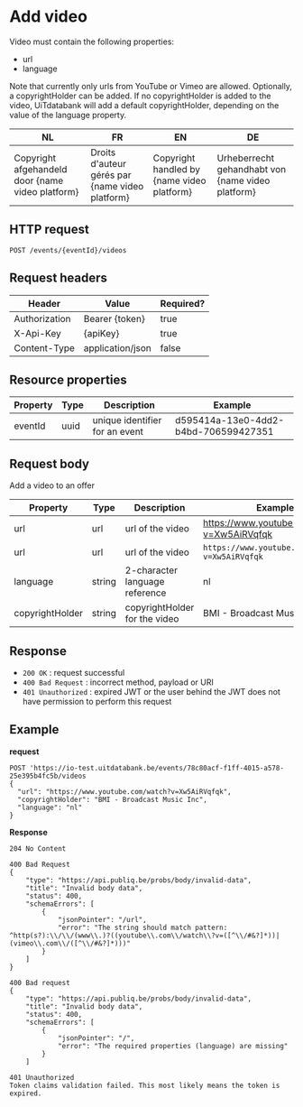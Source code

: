 ---
---

# Add video
Video must contain the following properties:
* url
* language

Note that currently only urls from YouTube or Vimeo are allowed.
Optionally, a copyrightHolder can be added. If no copyrightHolder is added to the video, UiTdatabank will add a default copyrightHolder, depending on the value of the language property.

| NL            | FR               | EN        | DE |
| ------------- | ---------------- | --------- | --- |
| Copyright afgehandeld door {name video platform} | Droits d'auteur gérés par {name video platform} | Copyright handled by {name video platform} | Urheberrecht gehandhabt von {name video platform} |

## HTTP request

```
POST /events/{eventId}/videos
```

## Request headers

| Header        | Value            | Required? |
| ------------- | ---------------- | --------- |
| Authorization | Bearer {token}   | true      |
| X-Api-Key     | {apiKey}         | true      |
| Content-Type  | application/json | false     |

## Resource properties

| Property	| Type | Description | Example |
|--|--|--|--|
| eventId	| uuid | unique identifier for an event | d595414a-13e0-4dd2-b4bd-706599427351 |

## Request body

Add a video to an offer

| Property	| Type | Description | Example |
|--|--|--|--|
| url	| url | url of the video | https://www.youtube.com/watch?v=Xw5AiRVqfqk |
| url	| url | url of the video | `https://www.youtube.com/watch?v=Xw5AiRVqfqk` |
| language	| string | 2-character language reference | nl |
| copyrightHolder	| string | copyrightHolder for the video | BMI - Broadcast Music Inc |

## Response

* `200 OK` : request successful
* `400 Bad Request` : incorrect method, payload or URI
* `401 Unauthorized` : expired JWT or the user behind the JWT does not have permission to perform this request

## Example

**request**

```
POST 'https://io-test.uitdatabank.be/events/78c80acf-f1ff-4015-a578-25e395b4fc5b/videos
{
  "url": "https://www.youtube.com/watch?v=Xw5AiRVqfqk",
  "copyrightHolder": "BMI - Broadcast Music Inc",
  "language": "nl"
}
```

**Response**


```
204 No Content
```

```
400 Bad Request
{
    "type": "https://api.publiq.be/probs/body/invalid-data",
    "title": "Invalid body data",
    "status": 400,
    "schemaErrors": [
        {
            "jsonPointer": "/url",
            "error": "The string should match pattern: ^http(s?):\\/\\/(www\\.)?((youtube\\.com\\/watch\\?v=([^\\/#&?]*))|(vimeo\\.com\\/([^\\/#&?]*)))"
        }
    ]
}
```

```
400 Bad request
{
    "type": "https://api.publiq.be/probs/body/invalid-data",
    "title": "Invalid body data",
    "status": 400,
    "schemaErrors": [
        {
            "jsonPointer": "/",
            "error": "The required properties (language) are missing"
        }
    ]
```

```
401 Unauthorized
Token claims validation failed. This most likely means the token is expired.
```



